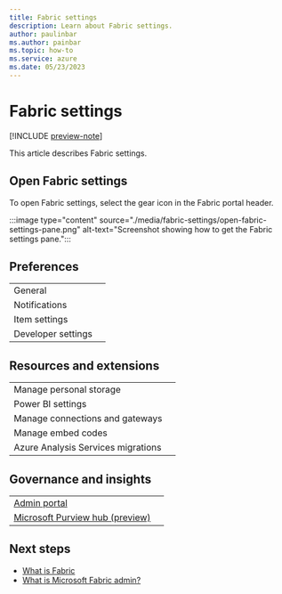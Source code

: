 ```yaml
---
title: Fabric settings
description: Learn about Fabric settings.
author: paulinbar
ms.author: painbar
ms.topic: how-to
ms.service: azure
ms.date: 05/23/2023
---
```


# Fabric settings

[!INCLUDE [preview-note](../includes/preview-note.md)]

This article describes Fabric settings.

## Open Fabric settings

To open Fabric settings, select the gear icon in the Fabric portal header.

:::image type="content" source="./media/fabric-settings/open-fabric-settings-pane.png" alt-text="Screenshot showing how to get the Fabric settings pane.":::

## Preferences


|||
|:-----------|:--------------|
| General||
| Notifications||
| Item settings||
| Developer settings||


## Resources and extensions

|||
|:-----------|:--------------|
|Manage personal storage||
|Power BI settings||
|Manage connections and gateways||
|Manage embed codes||
|Azure Analysis Services migrations||

## Governance and insights

|||
|:-----------|:--------------|
|[Admin portal](..admin/admin-center.md)||
|[Microsoft Purview hub (preview)](../governance/use-microsoft-purview-hub.md)||

## Next steps

* [What is Fabric](../get-started/microsoft-fabric-overview.md)
* [What is Microsoft Fabric admin?](../admin/admin-overview)
